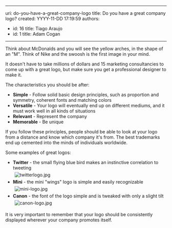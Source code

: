 

---
uri: do-you-have-a-great-company-logo
title: Do you have a great company logo?
created: YYYY-11-DD 17:19:59
authors:
  - id: 16
    title: Tiago Araujo
  - id: 1
    title: Adam Cogan
---




<span class='intro'> <p>​​​Think about McDonalds and you will see the yellow arches, in the shape of an &quot;M&quot;. Think of Nike and the swoosh is the first image in your mind.</p><p>It doesn't have to take millions of dollars and 15 marketing consultancies to come up with a great logo, but make sure you get a professional designer to make it.​​<br></p> </span>

<p style="margin-top&#58;7px;margin-bottom&#58;7px;font-family&#58;verdana, sans-serif;font-size&#58;12px;line-height&#58;17px;color&#58;#000000;"></p><p>The characteristics you should be after&#58;</p><ul><li><strong>Simple</strong>&#160;- Follow solid basic design principles, such as proportion and symmetry, coherent fonts and matching colors​</li><li><strong>Versatile</strong>&#160;- Your logo will eventually end up on different mediums, and it must work well in all kinds of situations</li><li><strong>Relevant</strong>&#160;- Represent the company</li><li><strong>Memorable</strong>&#160;- Be unique</li></ul><p>If you follow these principles, people should be able to look at your logo from a distance and know which company it's from. The best trademarks end up cemented into the minds of individuals worldwide.</p><p>Some examples of great logos&#58;</p><ul><li><strong>Twitter</strong>&#160;- the small flying blue bird makes an instinctive correlation to tweeting<br><img src="/PublishingImages/twitterlogo.jpg" alt="twitterlogo.jpg" style="margin&#58;5px;" /><br></li><li><strong>Mini</strong>&#160;- the mini &quot;wings&quot; logo is simple and easily recognizable <br><img src="/PublishingImages/mini-logo.jpg" alt="mini-logo.jpg" data-pin-nopin="true" style="margin&#58;5px;" /><br></li><li><strong>Canon</strong>&#160;- the font of the logo simple and is tweaked with only a slight tilt<br><img src="/PublishingImages/canon-logo.jpg" alt="canon-logo.jpg" style="margin&#58;5px;" /><br></li></ul><p>It is very important to remember that your logo should be consistently displayed wherever your company promotes itself.</p>


